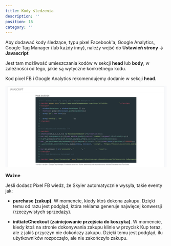 ```yaml
---
title: Kody śledzenia
description: ''
position: 16
category: ''
---
```


Aby dodawać kody śledzące, typu pixel Facebook'a, Google Analytics, Google Tag Manager (lub każdy inny), należy wejść do **Ustawień strony -> Javascript**

Jest tam możliwość umieszczania kodów w sekcji **head** lub **body**, w zależności od tego, jakie są wytyczne konkretnego kodu.

Kod pixel FB i Google Analytics rekomendujemy dodanie w sekcji **head**.

<img src="/img/screen-javascript.jpg" alt=""/>

**Ważne** 

Jeśli dodasz Pixel FB wiedz, że Skyier automatycznie wysyła, takie eventy jak:

* **purchase (zakup)**. W momencie, kiedy ktoś dokona zakupu. Dzięki temu od razu jest podgląd, która reklama generuje najwięcej konwersji (rzeczywistych sprzedaży). 

* **initiateCheckout (zainicjowanie przejścia do koszyka)**. W momencie, kiedy ktoś na stronie dokonywania zakupu klinie w przycisk Kup teraz, ale z jakiś przyczyn nie dokończy zakupu. Dzięki temu jest podgląd, ilu użytkowników rozpoczęło, ale nie zakończyło zakupu. 